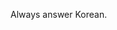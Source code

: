 Always answer Korean.

<!-- 서버 실행은 항상 3000 포트를 사용할 수 있도록 해.
3000 포트가 실행중이면 3000포트를 사용하는 프로세스를 kill하고 다시 서버를 실행해
http://localhost:3000 -->
